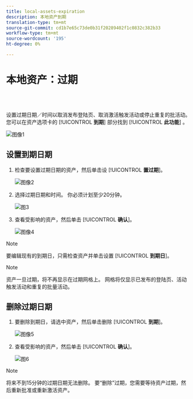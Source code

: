 ```yaml
---
title: local-assets-expiration
description: 本地资产到期
translation-type: tm+mt
source-git-commit: cd1b7e65c73de0b31f20289402f1c0832c382b33
workflow-type: tm+mt
source-wordcount: '195'
ht-degree: 0%

---
```



# 本地资产：过期

<br> 

设置过期日期／时间以取消发布登陆页、取消激活触发活动或停止重复的批活动。 您可以在资产选项卡的 [!UICONTROL **到期**] 部分找到 [!UICONTROL **此功能**] 。

![图像1](/help/sky/assets/programs/local-assets-expiration/local-assets-expiration-1.png)

## 设置到期日期

1. 检查要设置过期日期的资产，然后单击设 [!UICONTROL **置过期**]。

   ![图像2](/help/sky/assets/programs/local-assets-expiration/local-assets-expiration-2.png)

1. 选择过期日期和时间。 你必须计划至少20分钟。

   ![图3](/help/sky/assets/programs/local-assets-expiration/local-assets-expiration-3.png)

1. 查看受影响的资产，然后单击 [!UICONTROL **确认**]。

   ![图像4](/help/sky/assets/programs/local-assets-expiration/local-assets-expiration-4.png)

>[!NOTE]
>
>要编辑现有的到期日，只需检查资产并单击设置 [!UICONTROL **到期日**]。

>[!NOTE]
>
>资产一旦过期，将不再显示在过期网格上。 网格将仅显示已发布的登陆页、活动触发活动和重复的批量活动。

## 删除过期日期

1. 要删除到期日，请选中资产，然后单击删除 [!UICONTROL **到期**]。

   ![图像5](/help/sky/assets/programs/local-assets-expiration/local-assets-expiration-5.png)

1. 查看受影响的资产，然后单击 [!UICONTROL **确认**]。

   ![图6](/help/sky/assets/programs/local-assets-expiration/local-assets-expiration-6.png)

>[!NOTE]
>
>将来不到15分钟的过期日期无法删除。 要“删除”过期，您需要等待资产过期，然后重新批准或重新激活资产。
